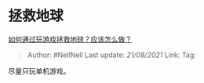 # 拯救地球
[如何通过玩游戏拯救地球？应该怎么做？](https://www.zhihu.com/question/455858774/answer/1848476918)

> Author: #NellNell 
> Last update: *21/08/2021* 
> Link:
> Tag:  

尽量只玩单机游戏。